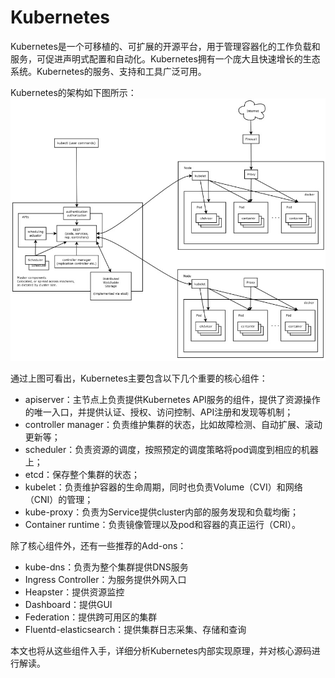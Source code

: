 # Kubernetes

Kubernetes是一个可移植的、可扩展的开源平台，用于管理容器化的工作负载和服务，可促进声明式配置和自动化。Kubernetes拥有一个庞大且快速增长的生态系统。Kubernetes的服务、支持和工具广泛可用。

Kubernetes的架构如下图所示：  
![Kubernetes架构](../../../images/kubernetes/00-KubernetesStructure.jpg)

通过上图可看出，Kubernetes主要包含以下几个重要的核心组件：
* apiserver：主节点上负责提供Kubernetes API服务的组件，提供了资源操作的唯一入口，并提供认证、授权、访问控制、API注册和发现等机制；
* controller manager：负责维护集群的状态，比如故障检测、自动扩展、滚动更新等；
* scheduler：负责资源的调度，按照预定的调度策略将pod调度到相应的机器上；
* etcd：保存整个集群的状态；
* kubelet：负责维护容器的生命周期，同时也负责Volume（CVI）和网络（CNI）的管理；
* kube-proxy：负责为Service提供cluster内部的服务发现和负载均衡；
* Container runtime：负责镜像管理以及pod和容器的真正运行（CRI）。

除了核心组件外，还有一些推荐的Add-ons：
* kube-dns：负责为整个集群提供DNS服务
* Ingress Controller：为服务提供外网入口
* Heapster：提供资源监控
* Dashboard：提供GUI
* Federation：提供跨可用区的集群
* Fluentd-elasticsearch：提供集群日志采集、存储和查询

本文也将从这些组件入手，详细分析Kubernetes内部实现原理，并对核心源码进行解读。

